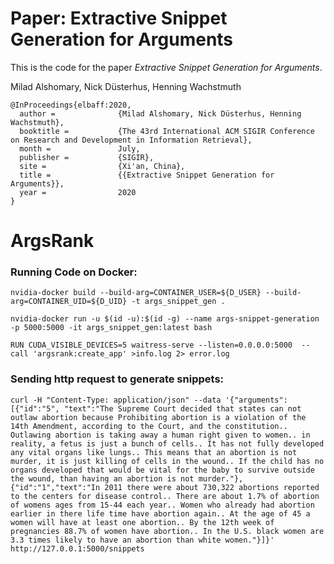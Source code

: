 
# Paper: Extractive Snippet Generation for Arguments

This is the code for the paper *Extractive Snippet Generation for Arguments*.

Milad Alshomary, Nick Düsterhus, Henning Wachstmuth


    @InProceedings{elbaff:2020,
      author =              {Milad Alshomary, Nick Düsterhus, Henning Wachstmuth},
      booktitle =           {The 43rd International ACM SIGIR Conference on Research and Development in Information Retrieval},
      month =               July,
      publisher =           {SIGIR},
      site =                {Xi'an, China},
      title =               {{Extractive Snippet Generation for Arguments}},
      year =                2020
    }

# ArgsRank

### Running Code on Docker:
    nvidia-docker build --build-arg=CONTAINER_USER=${D_USER} --build-arg=CONTAINER_UID=${D_UID} -t args_snippet_gen .

    nvidia-docker run -u $(id -u):$(id -g) --name args-snippet-generation -p 5000:5000 -it args_snippet_gen:latest bash

    RUN CUDA_VISIBLE_DEVICES=5 waitress-serve --listen=0.0.0.0:5000  --call 'argsrank:create_app' >info.log 2> error.log


### Sending http request to generate snippets:

 `curl -H "Content-Type: application/json" --data '{"arguments":[{"id":"5", "text":"The Supreme Court decided that states can not outlaw abortion because Prohibiting abortion is a violation of the 14th Amendment, according to the Court, and the constitution.. Outlawing abortion is taking away a human right given to women.. in reality, a fetus is just a bunch of cells.. It has not fully developed any vital organs like lungs.. This means that an abortion is not murder, it is just killing of cells in the wound.. If the child has no organs developed that would be vital for the baby to survive outside the wound, than having an abortion is not murder."},{"id":"1","text":"In 2011 there were about 730,322 abortions reported to the centers for disease control.. There are about 1.7% of abortion of womens ages from 15-44 each year.. Women who already had abortion earlier in there life time have abortion again.. At the age of 45 a women will have at least one abortion.. By the 12th week of pregnancies 88.7% of women have abortion.. In the U.S. black women are 3.3 times likely to have an abortion than white women."}]}' http://127.0.0.1:5000/snippets`
